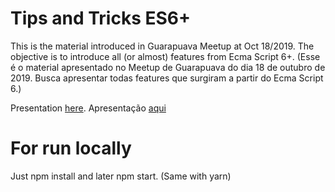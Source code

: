 # Tips and Tricks ES6+

This is the material introduced in Guarapuava Meetup at Oct 18/2019. The objective is to introduce all (or almost) features from Ecma Script 6+. (Esse é o material apresentado no Meetup de Guarapuava do dia 18 de outubro de 2019. Busca apresentar todas features que surgiram a partir do Ecma Script 6.)

Presentation [here](https://edumoreira1506.github.io/tips-and-tricks-es-presentation). Apresentação [aqui](https://edumoreira1506.github.io/tips-and-tricks-es-presentation)

# For run locally

Just npm install and later npm start. (Same with yarn)
